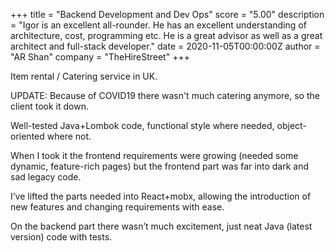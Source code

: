 +++
title = "Backend Development and Dev Ops"
score = "5.00"
description = "Igor is an excellent all-rounder. He has an excellent understanding of architecture, cost, programming etc. He is a great advisor as well as a great architect and full-stack developer."
date = 2020-11-05T00:00:00Z
author = "AR Shan"
company = "TheHireStreet"
+++

Item rental / Catering service in UK.

UPDATE: Because of COVID19 there wasn't much catering anymore, so the client took it down.

Well-tested Java+Lombok code, functional style where needed, object-oriented where not.

When I took it the frontend requirements were growing (needed some dynamic, feature-rich pages) but the frontend part was far into dark and sad legacy code.

I’ve lifted the parts needed into React+mobx, allowing the introduction of new features and changing requirements with ease.

On the backend part there wasn’t much excitement, just neat Java (latest version) code with tests.